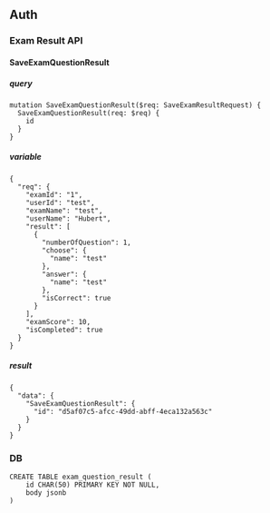 ## Auth

### Exam Result API
#### SaveExamQuestionResult
##### query
```
mutation SaveExamQuestionResult($req: SaveExamResultRequest) {
  SaveExamQuestionResult(req: $req) {
    id
  }
}
```
##### variable
```
{
  "req": {
    "examId": "1",
    "userId": "test",
    "examName": "test",
    "userName": "Hubert",
    "result": [
      {
        "numberOfQuestion": 1,
        "choose": {
          "name": "test"
        },
        "answer": {
          "name": "test"
        },
        "isCorrect": true
      }
    ],
    "examScore": 10,
    "isCompleted": true
  }
}
```
##### result
```
{
  "data": {
    "SaveExamQuestionResult": {
      "id": "d5af07c5-afcc-49dd-abff-4eca132a563c"
    }
  }
}
```

### DB
```
CREATE TABLE exam_question_result (
    id CHAR(50) PRIMARY KEY NOT NULL,
    body jsonb
)
```
